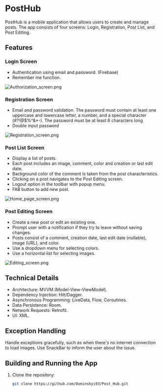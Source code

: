 # PostHub

PostHub is a mobile application that allows users to create and manage posts.
The app consists of four screens: Login, Registration, Post List, and Post Editing.

## Features

### Login Screen

- Authentication using email and password. (Firebase)
- Remember me function.

![Authorization_screen.png](readme_photos%2FAuthorization_screen.png)

### Registration Screen

- Email and password validation.
  The password must contain at least one uppercase and lowercase letter,
  a number, and a special character (#?!@$%^&*-). The password must be at least 6 characters long
- Double input password

![Registration_screen.png](readme_photos%2FRegistration_screen.png)
### Post List Screen

- Display a list of posts.
- Each post includes an image, comment, color and creation or last edit date.
- Background color of the comment is taken from the post characteristics.
- Clicking on a post navigates to the Post Editing screen.
- Logout option in the toolbar with popup menu.
- FAB button to add new post.

![Home_page_screen.png](readme_photos%2FHome_page_screen.png)

### Post Editing Screen

- Create a new post or edit an existing one.
- Prompt user with a notification if they try to leave without saving changes.
- Posts consist of a comment, creation date, last edit date (nullable), image (URL), and color.
- Use a dropdown menu for selecting colors.
- Use a horizontal list for selecting images.

![Editing_screen.png](readme_photos%2FEditing_screen.png )

## Technical Details

- Architecture: MVVM (Model-View-ViewModel).
- Dependency Injection: Hilt/Dagger.
- Asynchronous Programming: LiveData, Flow, Coroutines.
- Data Persistence: Room.
- Network Requests: Retrofit.
- UI: XML.

## Exception Handling

Handle exceptions gracefully, such as when there's no internet connection to load images. Use SnackBar to inform the user about the issue.


## Building and Running the App

1. Clone the repository:

   ```bash
   git clone https://github.com/Dominskyi93/Post_Hub.git
